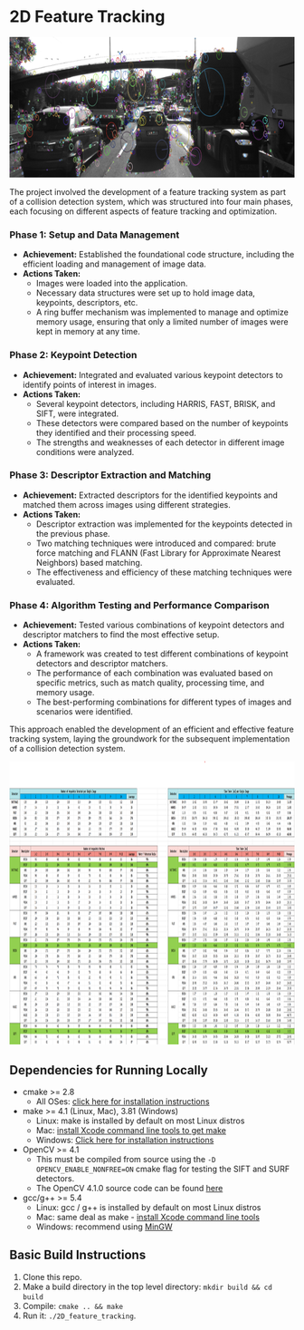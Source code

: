 # 2D Feature Tracking

<img src="images/keypoints.png" width="820" height="248" />

The project involved the development of a feature tracking system as part of a collision detection system, which was structured into four main phases, each focusing on different aspects of feature tracking and optimization.

### Phase 1: Setup and Data Management
- **Achievement:** Established the foundational code structure, including the efficient loading and management of image data.
- **Actions Taken:**
  - Images were loaded into the application.
  - Necessary data structures were set up to hold image data, keypoints, descriptors, etc.
  - A ring buffer mechanism was implemented to manage and optimize memory usage, ensuring that only a limited number of images were kept in memory at any time.

### Phase 2: Keypoint Detection
- **Achievement:** Integrated and evaluated various keypoint detectors to identify points of interest in images.
- **Actions Taken:**
  - Several keypoint detectors, including HARRIS, FAST, BRISK, and SIFT, were integrated.
  - These detectors were compared based on the number of keypoints they identified and their processing speed.
  - The strengths and weaknesses of each detector in different image conditions were analyzed.

### Phase 3: Descriptor Extraction and Matching
- **Achievement:** Extracted descriptors for the identified keypoints and matched them across images using different strategies.
- **Actions Taken:**
  - Descriptor extraction was implemented for the keypoints detected in the previous phase.
  - Two matching techniques were introduced and compared: brute force matching and FLANN (Fast Library for Approximate Nearest Neighbors) based matching.
  - The effectiveness and efficiency of these matching techniques were evaluated.

### Phase 4: Algorithm Testing and Performance Comparison
- **Achievement:** Tested various combinations of keypoint detectors and descriptor matchers to find the most effective setup.
- **Actions Taken:**
  - A framework was created to test different combinations of keypoint detectors and descriptor matchers.
  - The performance of each combination was evaluated based on specific metrics, such as match quality, processing time, and memory usage.
  - The best-performing combinations for different types of images and scenarios were identified.

This approach enabled the development of an efficient and effective feature tracking system, laying the groundwork for the subsequent implementation of a collision detection system.

<img src="images/summary.png" width="1500" height="500" />


## Dependencies for Running Locally
* cmake >= 2.8
  * All OSes: [click here for installation instructions](https://cmake.org/install/)
* make >= 4.1 (Linux, Mac), 3.81 (Windows)
  * Linux: make is installed by default on most Linux distros
  * Mac: [install Xcode command line tools to get make](https://developer.apple.com/xcode/features/)
  * Windows: [Click here for installation instructions](http://gnuwin32.sourceforge.net/packages/make.htm)
* OpenCV >= 4.1
  * This must be compiled from source using the `-D OPENCV_ENABLE_NONFREE=ON` cmake flag for testing the SIFT and SURF detectors.
  * The OpenCV 4.1.0 source code can be found [here](https://github.com/opencv/opencv/tree/4.1.0)
* gcc/g++ >= 5.4
  * Linux: gcc / g++ is installed by default on most Linux distros
  * Mac: same deal as make - [install Xcode command line tools](https://developer.apple.com/xcode/features/)
  * Windows: recommend using [MinGW](http://www.mingw.org/)

## Basic Build Instructions

1. Clone this repo.
2. Make a build directory in the top level directory: `mkdir build && cd build`
3. Compile: `cmake .. && make`
4. Run it: `./2D_feature_tracking`.